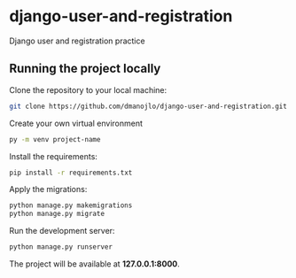 # django-user-and-registration
Django user and registration practice

## Running the project locally

Clone the repository to your local machine:

```bash
git clone https://github.com/dmanojlo/django-user-and-registration.git
```

Create your own virtual environment
```bash
py -m venv project-name
```

Install the requirements:

```bash
pip install -r requirements.txt
```

Apply the migrations:

```bash
python manage.py makemigrations
python manage.py migrate
```


Run the development server:

```bash
python manage.py runserver
```

The project will be available at **127.0.0.1:8000**.

